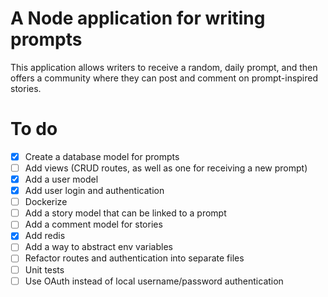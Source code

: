 # A Node application for writing prompts

This application allows writers to receive a random, daily prompt, and then offers a community where they can post and comment on prompt-inspired stories.

# To do

- [x] Create a database model for prompts
- [ ] Add views (CRUD routes, as well as one for receiving a new prompt)
- [x] Add a user model
- [x] Add user login and authentication
- [ ] Dockerize
- [ ] Add a story model that can be linked to a prompt
- [ ] Add a comment model for stories
- [x] Add redis
- [ ] Add a way to abstract env variables
- [ ] Refactor routes and authentication into separate files
- [ ] Unit tests
- [ ] Use OAuth instead of local username/password authentication
